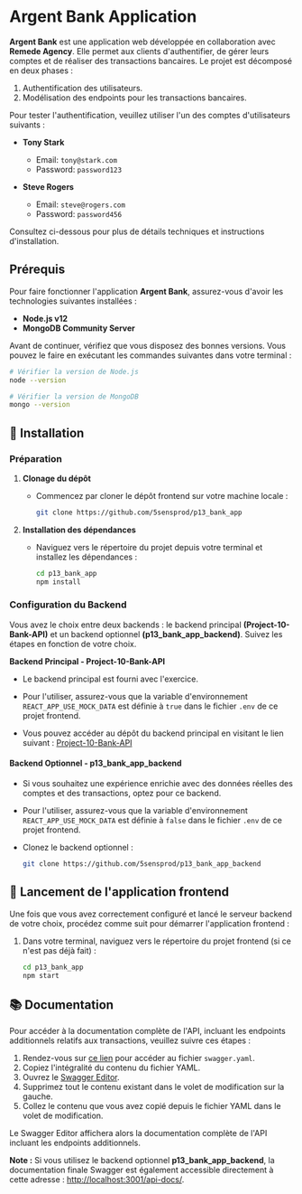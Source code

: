 # Argent Bank Application

**Argent Bank** est une application web développée en collaboration avec **Remede Agency**. Elle permet aux clients d'authentifier, de gérer leurs comptes et de réaliser des transactions bancaires. Le projet est décomposé en deux phases :

1. Authentification des utilisateurs.
2. Modélisation des endpoints pour les transactions bancaires.

Pour tester l'authentification, veuillez utiliser l'un des comptes d'utilisateurs suivants :

- **Tony Stark**

  - Email: `tony@stark.com`
  - Password: `password123`

- **Steve Rogers**
  - Email: `steve@rogers.com`
  - Password: `password456`

Consultez ci-dessous pour plus de détails techniques et instructions d'installation.

## Prérequis

Pour faire fonctionner l'application **Argent Bank**, assurez-vous d'avoir les technologies suivantes installées :

- **Node.js v12**
- **MongoDB Community Server**

Avant de continuer, vérifiez que vous disposez des bonnes versions. Vous pouvez le faire en exécutant les commandes suivantes dans votre terminal :

```bash
# Vérifier la version de Node.js
node --version

# Vérifier la version de MongoDB
mongo --version
```

## 🚀 Installation

### Préparation

1. **Clonage du dépôt**

   - Commencez par cloner le dépôt frontend sur votre machine locale :

     ```bash
     git clone https://github.com/5sensprod/p13_bank_app
     ```

2. **Installation des dépendances**

   - Naviguez vers le répertoire du projet depuis votre terminal et installez les dépendances :

     ```bash
     cd p13_bank_app
     npm install
     ```

### Configuration du Backend

Vous avez le choix entre deux backends : le backend principal **(Project-10-Bank-API)** et un backend optionnel **(p13_bank_app_backend)**. Suivez les étapes en fonction de votre choix.

**Backend Principal - Project-10-Bank-API**

- Le backend principal est fourni avec l'exercice.
- Pour l'utiliser, assurez-vous que la variable d'environnement `REACT_APP_USE_MOCK_DATA` est définie à `true` dans le fichier `.env` de ce projet frontend.

- Vous pouvez accéder au dépôt du backend principal en visitant le lien suivant :
  [Project-10-Bank-API](https://github.com/OpenClassrooms-Student-Center/Project-10-Bank-API)

#### Backend Optionnel - p13_bank_app_backend

- Si vous souhaitez une expérience enrichie avec des données réelles des comptes et des transactions, optez pour ce backend.
- Pour l'utiliser, assurez-vous que la variable d'environnement `REACT_APP_USE_MOCK_DATA` est définie à `false` dans le fichier `.env` de ce projet frontend.

- Clonez le backend optionnel :

  ```bash
  git clone https://github.com/5sensprod/p13_bank_app_backend
  ```

## 🚀 Lancement de l'application frontend

Une fois que vous avez correctement configuré et lancé le serveur backend de votre choix, procédez comme suit pour démarrer l'application frontend :

1. Dans votre terminal, naviguez vers le répertoire du projet frontend (si ce n'est pas déjà fait) :

   ```bash
   cd p13_bank_app
   npm start
   ```

## 📚 Documentation

Pour accéder à la documentation complète de l'API, incluant les endpoints additionnels relatifs aux transactions, veuillez suivre ces étapes :

1. Rendez-vous sur [ce lien](https://github.com/5sensprod/p13_bank_app/blob/main/swagger.yaml) pour accéder au fichier `swagger.yaml`.
2. Copiez l'intégralité du contenu du fichier YAML.
3. Ouvrez le [Swagger Editor](https://editor.swagger.io/).
4. Supprimez tout le contenu existant dans le volet de modification sur la gauche.
5. Collez le contenu que vous avez copié depuis le fichier YAML dans le volet de modification.

Le Swagger Editor affichera alors la documentation complète de l'API incluant les endpoints additionnels.

**Note :** Si vous utilisez le backend optionnel **p13_bank_app_backend**, la documentation finale Swagger est également accessible directement à cette adresse : [http://localhost:3001/api-docs/](http://localhost:3001/api-docs/).
